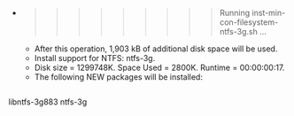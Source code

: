* >>>>>>>>> Running inst-min-con-filesystem-ntfs-3g.sh ...
  * After this operation, 1,903 kB of additional disk space will be used.
  * Install support for NTFS: ntfs-3g.
  * Disk size = 1299748K. Space Used = 2800K. Runtime = 00:00:00:17.
  * The following NEW packages will be installed:
  ```bash
libntfs-3g883 ntfs-3g
  ```
